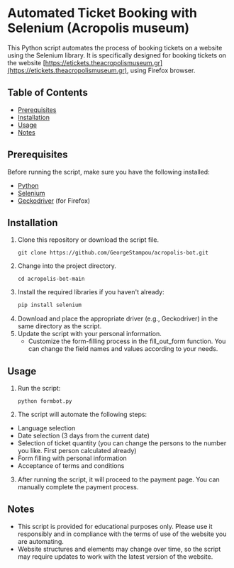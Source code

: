 # Automated Ticket Booking with Selenium (Acropolis museum)

This Python script automates the process of booking tickets on a website using the Selenium library. It is specifically designed for booking tickets on the website [https://etickets.theacropolismuseum.gr](https://etickets.theacropolismuseum.gr), using Firefox browser.

## Table of Contents
- [Prerequisites](#prerequisites)
- [Installation](#installation)
- [Usage](#usage)
- [Notes](#notes)

## Prerequisites
Before running the script, make sure you have the following installed:
- [Python](https://www.python.org/downloads/)
- [Selenium](https://selenium-python.readthedocs.io/installation.html)
- [Geckodriver](https://github.com/mozilla/geckodriver/releases) (for Firefox)

## Installation
1. Clone this repository or download the script file.
   ```shell
   git clone https://github.com/GeorgeStampou/acropolis-bot.git
2. Change into the project directory.
   ```shell
   cd acropolis-bot-main
3. Install the required libraries if you haven't already:
   ```bash
   pip install selenium
4. Download and place the appropriate driver (e.g., Geckodriver) in the same directory as the script.
5. Update the script with your personal information.
   - Customize the form-filling process in the fill_out_form function. You can change the field names and values according to your needs.

## Usage

1. Run the script:
   ```shell
   python formbot.py
2. The script will automate the following steps:
- Language selection
- Date selection (3 days from the current date)
- Selection of ticket quantity (you can change the persons to the number you like. First person calculated already)
- Form filling with personal information
- Acceptance of terms and conditions
3. After running the script, it will proceed to the payment page. You can manually complete the payment process.

## Notes
- This script is provided for educational purposes only. Please use it responsibly and in compliance with the terms of use of the website you are automating.
- Website structures and elements may change over time, so the script may require updates to work with the latest version of the website.
